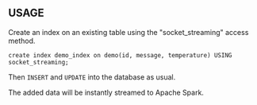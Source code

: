 ## USAGE

Create an index on an existing table using the "socket_streaming" access method.

```create index demo_index on demo(id, message, temperature) USING socket_streaming;```

Then ```INSERT``` and ```UPDATE``` into the database as usual.

The added data will be instantly streamed to Apache Spark.